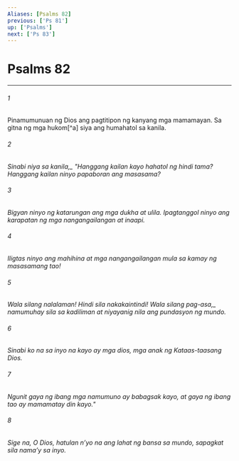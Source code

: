 ```yaml
---
Aliases: [Psalms 82]
previous: ['Ps 81']
up: ['Psalms']
next: ['Ps 83']
---
```

# Psalms 82

***






















###### 1 










Pinamumunuan ng Dios ang pagtitipon ng kanyang mga mamamayan. Sa gitna ng mga hukom[^a] siya ang humahatol sa kanila. 





















###### 2 










<i class="trans-change">Sinabi niya sa kanila,_ "Hanggang kailan kayo hahatol ng hindi tama? Hanggang kailan ninyo papaboran ang masasama? 





















###### 3 










Bigyan ninyo ng katarungan ang mga dukha at ulila. Ipagtanggol ninyo ang karapatan ng mga nangangailangan at inaapi. 





















###### 4 










Iligtas ninyo ang mahihina at mga nangangailangan mula sa kamay ng masasamang tao! 





















###### 5 










Wala silang nalalaman! Hindi sila nakakaintindi! <i class="trans-change">Wala silang pag-asa,_ namumuhay sila sa kadiliman at niyayanig nila ang pundasyon ng mundo. 





















###### 6 










Sinabi ko na sa inyo na kayo ay mga dios, mga anak ng Kataas-taasang Dios. 





















###### 7 










Ngunit gaya ng ibang mga namumuno ay babagsak kayo, at gaya ng ibang tao ay mamamatay din kayo." 





















###### 8 










Sige na, O Dios, hatulan nʼyo na ang lahat ng bansa sa mundo, sapagkat sila namaʼy sa inyo.
